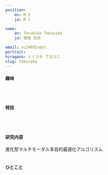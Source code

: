 ```yaml
---
position:
    en: M 2
    ja: M 2

name:
    en: Teruhiko Tokusaka
    ja: 徳坂 光彦

email: sc24892v@st.
portrait: 
hiragana: とくさか てるひこ
slug: tokusaka
---
```


#### 趣味

<br><br>

#### 特技

<br><br>

#### 研究内容
進化型マルチモーダル多目的最適化アルゴリズム
<br><br>

#### ひとこと

<br><br>
